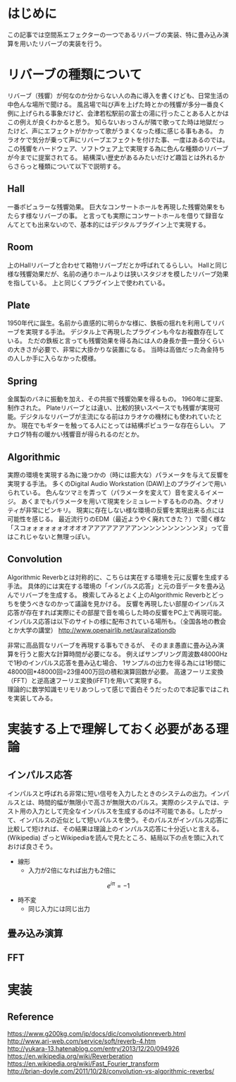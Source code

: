 # はじめに
この記事では空間系エフェクターの一つであるリバーブの実装、特に畳み込み演算を用いたリバーブの実装を行う。

# リバーブの種類について
リバーブ（残響）が何なのか分からない人の為に導入を書くけども、日常生活の中色んな場所で聞ける。
風呂場で叫び声を上げた時とかの残響が多分一番良く例に上げられる事象だけど、会津若松駅前の富士の湯に行ったことある人とかはこの例えが良くわかると思う。
知らないおっさんが隣で歌ってた時は地獄だったけど、声にエフェクトがかかって歌がうまくなった様に感じる事もある。
カラオケで気分が乗って声にリバーブエフェクトを付けた事、一度はあるのでは。  
この残響をハードウェア、ソフトウェア上で実現する為に色んな種類のリバーブが今までに提案されてる。
結構深い歴史があるみたいだけど趣旨とは外れるからさらっと種類について以下で説明する。

## Hall
一番ポピュラーな残響効果。
巨大なコンサートホールを再現した残響効果をもたらす様なリバーブの事。
と言っても実際にコンサートホールを借りて録音なんてとても出来ないので、基本的にはデジタルプラグイン上で実現する。

## Room
上のHallリバーブと合わせて箱物リバーブだとか呼ばれてるらしい。
Hallと同じ様な残響効果だが、名前の通りホールよりは狭いスタジオを模したリバーブ効果を指している。
上と同じくプラグイン上で使われている。

## Plate
1950年代に誕生。名前から直感的に明らかな様に、鉄板の揺れを利用してリバーブを実現する手法。
デジタル上で再現したプラグインも今なお複数存在している。
ただの鉄板と言っても残響効果を得る為には人の身長か畳一畳分くらいの大きさが必要で、非常に大掛かりな装置になる。
当時は高価だった為金持ちの人しか手に入らなかった模様。

## Spring
金属製のバネに振動を加え、その共振で残響効果を得るもの。
1960年に提案、制作された。
Plateリバーブとは違い、比較的狭いスペースでも残響が実現可能。デジタルなリバーブが主流になる前はカラオケの機材にも使われていたとか。
現在でもギターを触ってる人にとっては結構ポピュラーな存在らしい。
アナログ特有の暖かい残響音が得られるのだとか。

## Algorithmic
実際の環境を実現する為に幾つかの（時には膨大な）パラメータを与えて反響を実現する手法。
多くのDigital Audio Workstation (DAW)上のプラグインで用いられている。
色んなツマミを弄って（パラメータを変えて）音を変えるイメージ。
あくまでもパラメータを用いて現実をシミュレートするものの為、クオリティが非常にピンキリ。
現実に存在しない様な環境の反響を実現出来る点には可能性を感じる。
最近流行りのEDM（最近ようやく廃れてきた？）で聞く様な「スコォォォォォォオオオオアアアアアアアアンンンンンンンンンンヌ」って音はこれじゃないと無理っぽい。

## Convolution
Algorithmic Reverbとは対称的に、こちらは実在する環境を元に反響を生成する手法。
具体的には実在する環境の「インパルス応答」と元の音データを畳み込んでリバーブを生成する。
検索してみるとよく上のAlgorithmic Reverbとどっちを使うべきなのかって議論を見かける。
反響を再現したい部屋のインパルス応答が存在すれば実際にその部屋で音を鳴らした時の反響をPC上で再現可能。
インパルス応答は以下のサイトの様に配布されている場所も。（全国各地の教会とか大学の講堂）
http://www.openairlib.net/auralizationdb

非常に高品質なリバーブを再現する事もできるが、
そのまま愚直に畳み込み演算を行うと膨大な計算時間が必要になる。
例えばサンプリング周波数48000Hzで1秒のインパルス応答を畳み込む場合、 1サンプルの出力を得る為には1秒間に48000回*48000回=23億400万回の積和演算回数が必要。
高速フーリエ変換（FFT）と逆高速フーリエ変換(iFFT)を用いて実現する。  
理論的に数学知識モリモリあつしって感じで面白そうだったので本記事ではこれを実装してみる。


# 実装する上で理解しておく必要がある理論
## インパルス応答
インパルスと呼ばれる非常に短い信号を入力したときのシステムの出力。インパルスとは、時間的幅が無限小で高さが無限大のパルス。実際のシステムでは、テスト用の入力として完全なインパルスを生成するのは不可能である。したがって、インパルスの近似として短いパルスを使う。そのパルスがインパルス応答に比較して短ければ、その結果は理論上のインパルス応答に十分近いと言える。(Wikipedia)
ざっとWikipediaを読んで見たところ、結局以下の点を頭に入れておけば良さそう。
- 線形
  - 入力が2倍になれば出力も2倍に
```math
e^{i\pi} = -1
```
- 時不変
  - 同じ入力には同じ出力

## 畳み込み演算


## FFT


# 実装

## Reference
https://www.g200kg.com/jp/docs/dic/convolutionreverb.html  
http://www.ari-web.com/service/soft/reverb-4.htm  
http://yukara-13.hatenablog.com/entry/2013/12/20/094926  
https://en.wikipedia.org/wiki/Reverberation  
https://en.wikipedia.org/wiki/Fast_Fourier_transform  
http://brian-doyle.com/2011/10/28/convolution-vs-algorithmic-reverbs/  
